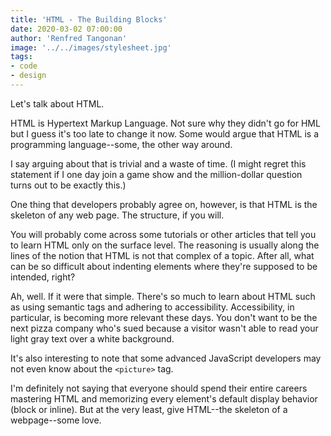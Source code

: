 ```yaml
---
title: 'HTML - The Building Blocks'
date: 2020-03-02 07:00:00
author: 'Renfred Tangonan'
image: '../../images/stylesheet.jpg'
tags:
- code
- design
---
```


Let's talk about HTML.

HTML is Hypertext Markup Language. Not sure why they didn't go for HML but I guess it's too late to change it now. Some would argue that HTML is a programming language--some, the other way around.

I say arguing about that is trivial and a waste of time. (I might regret this statement if I one day join a game show and the million-dollar question turns out to be exactly this.)

One thing that developers probably agree on, however, is that HTML is the skeleton of any web page. The structure, if you will.

You will probably come across some tutorials or other articles that tell you to learn HTML only on the surface level. The reasoning is usually along the lines of the notion that HTML is not that complex of a topic. After all, what can be so difficult about indenting elements where they're supposed to be intended, right?

Ah, well. If it were that simple. There's so much to learn about HTML such as using semantic tags and adhering to accessibility. Accessibility, in particular, is becoming more relevant these days. You don't want to be the next pizza company who's sued because a visitor wasn't able to read your light gray text over a white background.

It's also interesting to note that some advanced JavaScript developers may not even know about the ```<picture>``` tag.

I'm definitely not saying that everyone should spend their entire careers mastering HTML and memorizing every element's default display behavior (block or inline). But at the very least, give HTML--the skeleton of a webpage--some love.
